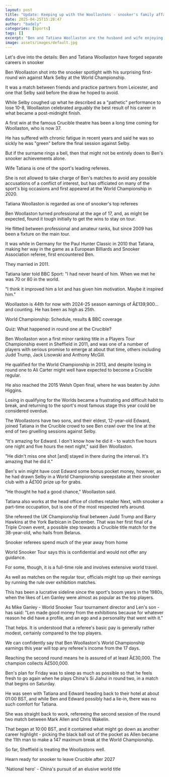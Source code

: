 ```yaml
---
layout: post
title: "Update: Keeping up with the Woollastons - snooker's family affair"
date: 2025-04-25T15:28:47
author: "badely"
categories: [Sports]
tags: []
excerpt: "Ben and Tatiana Woollaston are the husband and wife enjoying the spotlight at the World Snooker Championship - but never in the same match."
image: assets/images/default.jpg
---
```


Let's dive into the details: Ben and Tatiana Woollaston have forged separate careers in snooker

Ben Woollaston shot into the snooker spotlight with his surprising first-round win against Mark Selby at the World Championship.

It was a match between friends and practice partners from Leicester, and one that Selby said before the draw he hoped to avoid.

While Selby coughed up what he described as a "pathetic" performance to lose 10-8, Woollaston celebrated arguably the best result of his career in what became a post-midnight finish.

A first win at the famous Crucible theatre has been a long time coming for Woollaston, who is now 37.

He has suffered with chronic fatigue in recent years and said he was so sickly he was "green" before the final session against Selby.

But if the surname rings a bell, then that might not be entirely down to Ben's snooker achievements alone.

Wife Tatiana is one of the sport's leading referees.

She is not allowed to take charge of Ben's matches to avoid any possible accusations of a conflict of interest, but has officiated on many of the sport's big occasions and first appeared at the World Championship in 2020.

Tatiana Woollaston is regarded as one of snooker's top referees

Ben Woollaston turned professional at the age of 17, and, as might be expected, found it tough initially to get the wins to stay on tour.

He flitted between professional and amateur ranks, but since 2009 has been a fixture on the main tour.

It was while in Germany for the Paul Hunter Classic in 2010 that Tatiana, making her way in the game as a European Billiards and Snooker Association referee, first encountered Ben.

They married in 2011.

Tatiana later told BBC Sport: "I had never heard of him. When we met he was 70 or 80 in the world.

"I think it improved him a lot and has given him motivation. Maybe it inspired him."

Woollaston is 44th for now with 2024-25 season earnings of Â£139,900... and counting. He has been as high as 25th.

World Championship: Schedule, results & BBC coverage

Quiz: What happened in round one at the Crucible?

Ben Woollaston won a first minor ranking title in a Players Tour Championship event in Sheffield in 2011, and was one of a number of players with serious promise to emerge at about that time, others including Judd Trump, Jack Lisowski and Anthony McGill.

He qualified for the World Championship in 2013, and despite losing in round one to Ali Carter might well have expected to become a Crucible regular.

He also reached the 2015 Welsh Open final, where he was beaten by John Higgins.

Losing in qualifying for the Worlds became a frustrating and difficult habit to break, and returning to the sport's most famous stage this year could be considered overdue.

The Woollastons have two sons, and their eldest, 12-year-old Edward, joined Tatiana in the Crucible crowd to see Ben crawl over the line at the end of two gruelling sessions against Selby.

"It's amazing for Edward. I don't know how he did it - to watch five hours one night and five hours the next night," said Ben Woollaston.

"He didn't miss one shot [and] stayed in there during the interval. It's amazing that he did it."

Ben's win might have cost Edward some bonus pocket money, however, as he had drawn Selby in a World Championship sweepstake at their snooker club with a Â£100 prize up for grabs.

"He thought he had a good chance," Woollaston said.

Tatiana also works at the head office of clothes retailer Next, with snooker a part-time occupation, but is one of the most respected refs around.

She refereed the UK Championship final between Judd Trump and Barry Hawkins at the York Barbican in December. That was her first final of a Triple Crown event, a possible step towards a Crucible title match for the 38-year-old, who hails from Belarus.

Snooker referees spend much of the year away from home

World Snooker Tour says this is confidential and would not offer any guidance.

For some, though, it is a full-time role and involves extensive world travel.

As well as matches on the regular tour, officials might top up their earnings by running the rule over exhibition matches.

This has been a lucrative sideline since the sport's boom years in the 1980s, when the likes of Len Ganley were almost as popular as the top players.

As Mike Ganley - World Snooker Tour tournament director and Len's son - has said: "Len made good money from the exhibitions because for whatever reason he did have a profile, and an ego and a personality that went with it."

That helps. It is understood that a referee's basic pay is generally rather modest, certainly compared to the top players.

We can confidently say that Ben Woollaston's World Championship earnings this year will top any referee's income from the 17 days.

Reaching the second round means he is assured of at least Â£30,000. The champion collects Â£500,000.

Ben's plan for Friday was to sleep as much as possible so that he feels fresh to go again when he plays China's Si Jiahui in round two, in a match that begins on Saturday.

He was seen with Tatiana and Edward heading back to their hotel at about 01:00 BST, and while Ben and Edward possibly had a lie-in, there was no such comfort for Tatiana.

She was straight back to work, refereeing the second session of the round two match between Mark Allen and Chris Wakelin.

That began at 10:00 BST, and it contained what might go down as another career highlight - picking the black ball out of the pocket as Allen became the 11th man to make a 147 maximum break at the World Championship.

So far, Sheffield is treating the Woollastons well.

Hearn ready for snooker to leave Crucible after 2027

'National hero' - China's pursuit of an elusive world title

